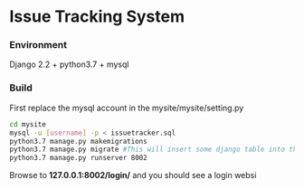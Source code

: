 # Issue Tracking System

### Environment
Django 2.2 + python3.7 + mysql

### Build
First replace the mysql account in the mysite/mysite/setting.py
```bash
cd mysite
mysql -u [username] -p < issuetracker.sql
python3.7 manage.py makemigrations
python3.7 manage.py migrate #This will insert some django table into the issuetracker schema
python3.7 manage.py runserver 8002
```
Browse to **127.0.0.1:8002/login/** and you should see a login websi
